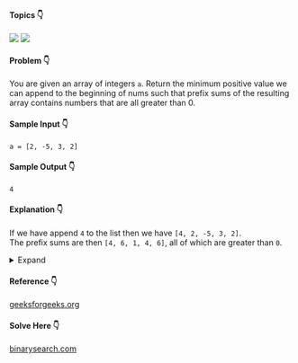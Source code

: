 #### Topics :point_down:
![](https://img.shields.io/badge/-array-wheat) 
![](https://img.shields.io/badge/-prefix--sum-wheat) 

#### Problem :point_down:
You are given an array of integers `a`. Return the minimum positive value we can append to the beginning of nums such that prefix sums of the resulting array contains numbers that are all greater than 0.
#### Sample Input :point_down:
```
a = [2, -5, 3, 2]
```
#### Sample Output :point_down:
```
4
```
#### Explanation :point_down:
If we have append `4` to the list then we have `[4, 2, -5, 3, 2]`.  
The prefix sums are then `[4, 6, 1, 4, 6]`, all of which are greater than `0`.

<details>
<summary>Expand</summary>

#### Python :point_down:
```py
def solve(a):
    p = 0 # prefix sum
    k = 0 # prefix
    for i in a:
        p += i
        k = min(k, p)

    return 1 - k
```  
#### Time Complexity :point_down:
```
O(n)
```
#### Space Complexity :point_down:
```
O(1)
```
</details>

#### Reference :point_down:
[geeksforgeeks.org](https://www.geeksforgeeks.org/minimum-value-to-be-added-to-the-prefix-sums-at-each-array-indices-to-make-them-positive/)
#### Solve Here :point_down:
[binarysearch.com](https://binarysearch.com/problems/Minimum-Initial-Value-for-Positive-Prefix-Sums)
